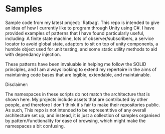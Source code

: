 # Samples
Sample code from my latest project: 'Ratbag'.
This repo is intended to give an idea of how I currently like to program through Unity using C#. I have provided examples of patterns that I have found particularly useful, including: A finite state machine, lots of observer/subscribers, a service locator to avoid global state, adaptors to sit on top of unity components, a humble object used for unit testing, and some static utility methods to aid with dependancy injection.

These patterns have been invaluable in helping me follow the SOLID principles, and I am always looking to extend my repertoire in the aims of maintaining code bases that are legible, extendable, and maintainable.

Disclaimer:

The namespaces in these scripts do not match the architecture that is shown here. My projects include assets that are contributed by other people, and therefore I don't think it's fair to make their repositories public. 
As such, This repo is not intended to be representitive of any overall architecture set up, and instead, it is just a collection of samples organised by pattern/functionality for ease of browsing, which might make the namespaces a bit confusing.

